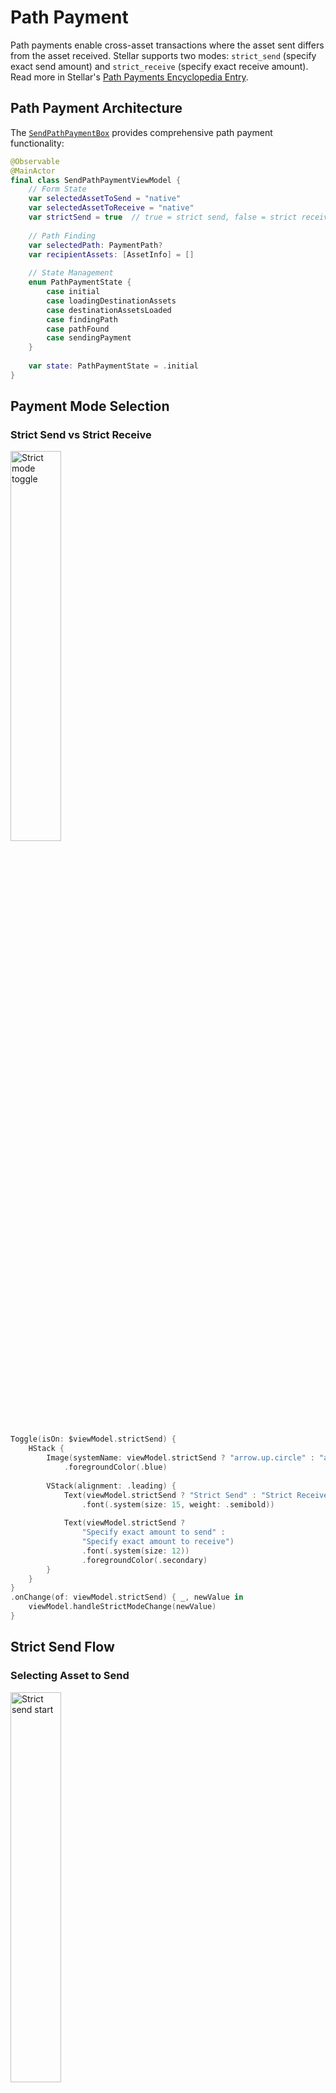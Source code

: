 # Path Payment

Path payments enable cross-asset transactions where the asset sent differs from the asset received. Stellar supports two modes: `strict_send` (specify exact send amount) and `strict_receive` (specify exact receive amount). Read more in Stellar's [Path Payments Encyclopedia Entry](https://developers.stellar.org/docs/learn/encyclopedia/transactions-specialized/path-payments).

## Path Payment Architecture

The [`SendPathPaymentBox`](https://github.com/Soneso/SwiftBasicPay/blob/main/SwiftBasicPay/View/SendPathPaymentBox.swift) provides comprehensive path payment functionality:

```swift
@Observable
@MainActor
final class SendPathPaymentViewModel {
    // Form State
    var selectedAssetToSend = "native"
    var selectedAssetToReceive = "native"
    var strictSend = true  // true = strict send, false = strict receive
    
    // Path Finding
    var selectedPath: PaymentPath?
    var recipientAssets: [AssetInfo] = []
    
    // State Management
    enum PathPaymentState {
        case initial
        case loadingDestinationAssets
        case destinationAssetsLoaded
        case findingPath
        case pathFound
        case sendingPayment
    }
    
    var state: PathPaymentState = .initial
}
```

## Payment Mode Selection

### Strict Send vs Strict Receive

<img src="./img/payment/path_payment_mode.png" alt="Strict mode toggle" width="40%">

```swift
Toggle(isOn: $viewModel.strictSend) {
    HStack {
        Image(systemName: viewModel.strictSend ? "arrow.up.circle" : "arrow.down.circle")
            .foregroundColor(.blue)
        
        VStack(alignment: .leading) {
            Text(viewModel.strictSend ? "Strict Send" : "Strict Receive")
                .font(.system(size: 15, weight: .semibold))
            
            Text(viewModel.strictSend ? 
                "Specify exact amount to send" : 
                "Specify exact amount to receive")
                .font(.system(size: 12))
                .foregroundColor(.secondary)
        }
    }
}
.onChange(of: viewModel.strictSend) { _, newValue in
    viewModel.handleStrictModeChange(newValue)
}
```

## Strict Send Flow

### Selecting Asset to Send

<img src="./img/payment/path_payment_strict_send_start.png" alt="Strict send start" width="40%">

When in strict send mode, users select from their owned assets:

```swift
if strictSend {
    Menu {
        ForEach(userAssets) { asset in
            Button(action: {
                selectedAssetToSend = asset.id
                selectedPath = nil  // Reset path when asset changes
            }) {
                HStack {
                    Text(asset.displayName)
                    Spacer()
                    Text(asset.formattedBalance)
                        .foregroundColor(.secondary)
                }
            }
        }
    } label: {
        HStack {
            Image(systemName: "star.circle")
                .foregroundColor(.orange)
            Text("Send: \(selectedAssetDisplay)")
            Spacer()
            Text(availableBalance)
                .font(.system(size: 14, design: .rounded))
                .foregroundColor(.secondary)
        }
        .padding(12)
        .background(Color(.systemGray6))
        .cornerRadius(10)
    }
}
```

## Strict Receive Flow

### Selecting Asset to Receive

<img src="./img/payment/path_payment_strict_receive_start.png" alt="Strict receive start" width="40%">

In strict receive mode, users select from recipient's trusted assets:

```swift
if !strictSend {
    Menu {
        ForEach(recipientAssets) { asset in
            Button(action: {
                selectedAssetToReceive = asset.id
                selectedPath = nil
            }) {
                Text(asset.displayName)
            }
        }
    } label: {
        HStack {
            Image(systemName: "star.circle.fill")
                .foregroundColor(.green)
            Text("Receive: \(selectedAssetDisplay)")
            Spacer()
        }
        .padding(12)
        .background(Color(.systemGray6))
        .cornerRadius(10)
    }
}
```

## Loading Recipient Assets

When a recipient is selected, their trusted assets are loaded:

```swift
private func validateAndLoadRecipientAssets() async {
    state = .loadingDestinationAssets
    
    do {
        // Check if account exists
        let exists = try await StellarService.accountExists(
            address: recipientAccountId
        )
        
        if !exists {
            recipientError = "Account not found. It needs to be funded first."
            state = .otherRecipientSelected
            return
        }
        
        // Load recipient's trusted assets
        recipientAssets = try await StellarService.loadAssetsForAddress(
            address: recipientAccountId
        )
        
        state = .destinationAssetsLoaded
        
        // Set default asset to receive
        if !recipientAssets.contains(where: { $0.id == selectedAssetToReceive }) {
            selectedAssetToReceive = "native"  // Default to XLM
        }
        
        // Haptic feedback
        impactFeedback.impactOccurred()
    } catch {
        recipientError = "Failed to load recipient assets"
        state = .otherRecipientSelected
    }
}
```

## Path Finding

### Finding Payment Paths

<img src="./img/payment/find_path_button.png" alt="Find path button" width="40%">

The wallet SDK searches for available payment paths:

```swift
func findPaymentPath(userAddress: String, userAssets: [AssetInfo]) async {
    state = .findingPath
    
    do {
        var paths: [PaymentPath] = []
        
        if strictSend {
            // Find paths for strict send
            paths = try await StellarService.findStrictSendPaymentPath(
                sourceAsset: stellarAsset,
                sourceAmount: Decimal(amount),
                destinationAddress: recipientAccountId
            )
        } else {
            // Find paths for strict receive
            paths = try await StellarService.findStrictReceivePaymentPath(
                sourceAddress: userAddress,
                destinationAsset: stellarAsset,
                destinationAmount: Decimal(amount)
            )
        }
        
        if paths.isEmpty {
            pathError = "No payment path found. Try a different amount or asset."
            state = .destinationAssetsLoaded
            return
        }
        
        // Select the best path (first one for simplicity)
        selectedPath = paths.first
        state = .pathFound
        
        notificationFeedback.notificationOccurred(.success)
    } catch {
        pathError = "Failed to find path: \(error.localizedDescription)"
        state = .destinationAssetsLoaded
    }
}
```

### Stellar Service Path Finding

Using the wallet SDK for path discovery:

```swift
/// Find strict send payment paths
public static func findStrictSendPaymentPath(
    sourceAsset: StellarAssetId,
    sourceAmount: Decimal,
    destinationAddress: String
) async throws -> [PaymentPath] {
    let stellar = wallet.stellar
    
    return try await stellar.findStrictSendPathForDestinationAddress(
        destinationAddress: destinationAddress,
        sourceAssetId: sourceAsset,
        sourceAmount: sourceAmount.description
    )
}

/// Find strict receive payment paths
public static func findStrictReceivePaymentPath(
    sourceAddress: String,
    destinationAsset: StellarAssetId,
    destinationAmount: Decimal
) async throws -> [PaymentPath] {
    let stellar = wallet.stellar
    
    return try await stellar.findStrictReceivePathForSourceAddress(
        sourceAddress: sourceAddress,
        destinationAssetId: destinationAsset,
        destinationAmount: destinationAmount.description
    )
}
```

## Path Display

### Showing Found Path

<img src="./img/payment/path_display.png" alt="Path display" width="40%">

Display the discovered payment path to users:

```swift
struct PathDisplayView: View {
    let path: PaymentPath
    let strictSend: Bool
    
    var body: some View {
        VStack(alignment: .leading, spacing: 16) {
            Text("Payment Path Found")
                .font(.system(size: 16, weight: .semibold))
                .foregroundColor(.green)
            
            HStack {
                VStack(alignment: .leading) {
                    Text("Send")
                        .font(.system(size: 12))
                        .foregroundColor(.secondary)
                    Text("\(path.sourceAmount) \(path.sourceAsset.displayName)")
                        .font(.system(size: 15, weight: .medium))
                }
                
                Image(systemName: "arrow.right")
                    .foregroundColor(.blue)
                
                VStack(alignment: .trailing) {
                    Text("Receive")
                        .font(.system(size: 12))
                        .foregroundColor(.secondary)
                    Text("\(path.destinationAmount) \(path.destinationAsset.displayName)")
                        .font(.system(size: 15, weight: .medium))
                }
            }
            
            if !path.path.isEmpty {
                Text("Via: \(pathDescription)")
                    .font(.system(size: 12))
                    .foregroundColor(.secondary)
            }
        }
        .padding()
        .background(Color.green.opacity(0.1))
        .cornerRadius(10)
    }
}
```

## Executing Path Payment

### Complete Path Payment Flow

```swift
func sendPathPayment(dashboardData: DashboardData) async {
    guard let path = selectedPath else {
        errorMessage = "No path selected"
        return
    }
    
    state = .sendingPayment
    
    do {
        // Get signing keypair
        let authService = AuthService()
        let userKeyPair = try authService.userKeyPair(pin: pin)
        
        // Prepare memo if provided
        let memoText = memoToSend.isEmpty ? nil : memoToSend
        
        // Execute path payment based on mode
        var result = false
        
        if strictSend {
            result = try await StellarService.strictSendPayment(
                sendAssetId: path.sourceAsset,
                sendAmount: Decimal(Double(path.sourceAmount)!),
                destinationAddress: recipientAccountId,
                destinationAssetId: path.destinationAsset,
                destinationMinAmount: Decimal(Double(path.destinationAmount)!),
                path: path.path,
                memo: memoText,
                userKeyPair: userKeyPair
            )
        } else {
            result = try await StellarService.strictReceivePayment(
                sendAssetId: path.sourceAsset,
                sendMaxAmount: Decimal(Double(path.sourceAmount)!),
                destinationAddress: recipientAccountId,
                destinationAssetId: path.destinationAsset,
                destinationAmount: Decimal(Double(path.destinationAmount)!),
                path: path.path,
                memo: memoText,
                userKeyPair: userKeyPair
            )
        }
        
        if result {
            // Success handling
            toastMessage = "Path payment sent successfully!"
            showSuccessToast = true
            notificationFeedback.notificationOccurred(.success)
            
            // Reset and refresh
            resetForm()
            await dashboardData.fetchStellarData()
        }
    } catch {
        errorMessage = error.localizedDescription
        state = .pathFound
    }
}
```

### Stellar SDK Path Payment Operations

```swift
/// Execute strict send path payment
public static func strictSendPayment(
    sendAssetId: StellarAssetId,
    sendAmount: Decimal,
    destinationAddress: String,
    destinationAssetId: StellarAssetId,
    destinationMinAmount: Decimal,
    path: [StellarAssetId],
    memo: String? = nil,
    userKeyPair: SigningKeyPair
) async throws -> Bool {
    let stellar = wallet.stellar
    
    // Build transaction
    var txBuilder = try await stellar.transaction(sourceAddress: userKeyPair)
    
    // Add strict send operation
    txBuilder = txBuilder.strictSend(
        sendAssetId: sendAssetId,
        sendAmount: sendAmount,
        destinationAddress: destinationAddress,
        destinationAssetId: destinationAssetId,
        destinationMinAmount: destinationMinAmount,
        path: path
    )
    
    // Add memo if provided
    if let memo = memo {
        let memoObj = try Memo(text: memo)
        txBuilder = txBuilder.setMemo(memo: memoObj)
    }
    
    // Build, sign, and submit
    let tx = try txBuilder.build()
    stellar.sign(tx: tx, keyPair: userKeyPair)
    return try await stellar.submitTransaction(signedTransaction: tx)
}
```

## Test Data Setup

For testing path payments, you need:

1. **Multiple Assets**: User and recipient must trust different assets
2. **Order Book Offers**: Market makers providing liquidity
3. **Trading Pairs**: Connected assets through intermediate assets

Example setup:
```
User trusts: GOLD
Recipient trusts: SILVER
Market Maker 1: Trades GOLD ↔ COPPER
Market Maker 2: Trades COPPER ↔ SILVER
Path: GOLD → COPPER → SILVER
```

Detailed instructions can be found [here](path_payment_test_setup.md).

## Recent Path Payments Display

<img src="./img/payment/recent_payments_strict_send.png" alt="Recent path payments" width="40%">

Path payments appear in the recent payments list:

```swift
struct PathPaymentRow: View {
    let payment: PaymentInfo
    
    var body: some View {
        HStack {
            VStack(alignment: .leading) {
                HStack {
                    Text("Path Payment")
                        .font(.system(size: 14, weight: .medium))
                    
                    Image(systemName: "arrow.triangle.swap")
                        .font(.system(size: 12))
                        .foregroundColor(.blue)
                }
                
                Text("\(payment.sourceAsset) → \(payment.destinationAsset)")
                    .font(.system(size: 12))
                    .foregroundColor(.secondary)
            }
            
            Spacer()
            
            VStack(alignment: .trailing) {
                Text(payment.formattedAmount)
                    .font(.system(size: 16, weight: .semibold))
                
                Text(payment.formattedDate)
                    .font(.system(size: 11))
                    .foregroundColor(.secondary)
            }
        }
    }
}
```

## Key Features

1. **Dual Mode Support**: Strict send and strict receive
2. **Automatic Path Finding**: SDK discovers optimal routes
3. **Recipient Asset Loading**: Shows what recipient can receive
4. **Path Visualization**: Clear display of conversion path
5. **Real-time Validation**: Amount and asset verification
6. **Error Recovery**: Clear messages for path finding failures

## Best Practices

1. **Liquidity Check**: Verify sufficient liquidity exists
2. **Slippage Protection**: Set appropriate min/max amounts
3. **Path Selection**: Allow users to choose from multiple paths

## Next

Continue with [`Anchor integration`](anchor_integration.md).